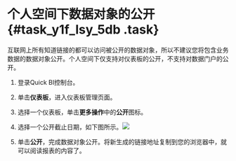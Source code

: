 # 个人空间下数据对象的公开 {#task_y1f_lsy_5db .task}

互联网上所有知道链接的都可以访问被公开的数据对象，所以不建议您将包含业务数据的数据对象公开。个人空间下仅支持对仪表板的公开，不支持对数据门户的公开。

1.  登录Quick BI控制台。 
2.  单击**仪表板**，进入仪表板管理页面。 
3.  选择一个仪表板，单击**更多操作**中的**公开**图标。 
4.   选择一个公开截止日期，如下图所示。![](http://static-aliyun-doc.oss-cn-hangzhou.aliyuncs.com/assets/img/9174/15560062631544_zh-CN.png)

 
5.  单击**公开**，完成数据对象公开。将新生成的链接地址复制到您的浏览器中，就可以阅读报表的内容了。 

